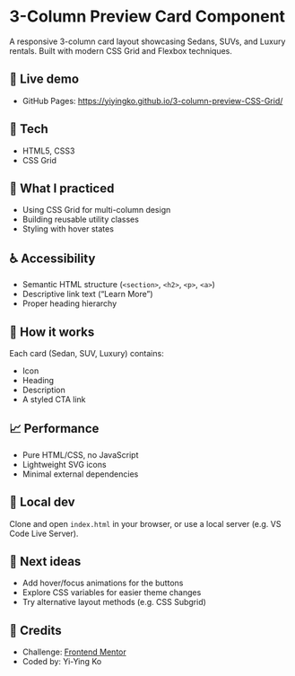 # 3-Column Preview Card Component

A responsive 3-column card layout showcasing Sedans, SUVs, and Luxury rentals. Built with modern CSS Grid and Flexbox techniques.

## 🧪 Live demo
- GitHub Pages: https://yiyingko.github.io/3-column-preview-CSS-Grid/

## 🧰 Tech
- HTML5, CSS3
- CSS Grid

## 🎯 What I practiced
- Using CSS Grid for multi-column design
- Building reusable utility classes
- Styling with hover states

## ♿ Accessibility
- Semantic HTML structure (`<section>`, `<h2>`, `<p>`, `<a>`)
- Descriptive link text (“Learn More”)
- Proper heading hierarchy

## 🚀 How it works
Each card (Sedan, SUV, Luxury) contains:
- Icon
- Heading
- Description
- A styled CTA link

## 📈 Performance
- Pure HTML/CSS, no JavaScript
- Lightweight SVG icons
- Minimal external dependencies

## 🔧 Local dev
Clone and open `index.html` in your browser, or use a local server (e.g. VS Code Live Server).

## 🧭 Next ideas
- Add hover/focus animations for the buttons
- Explore CSS variables for easier theme changes
- Try alternative layout methods (e.g. CSS Subgrid)

## 🙌 Credits
- Challenge: [Frontend Mentor](https://www.frontendmentor.io)
- Coded by: Yi-Ying Ko
